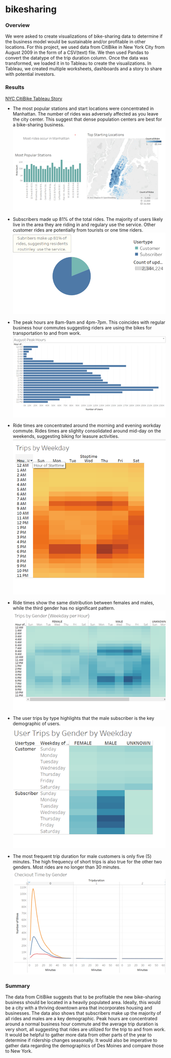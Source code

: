 # bikesharing

### Overview
We were asked to create visualizations of bike-sharing data to determine if the business model would be sustainable and/or profitable in other locations. For this project, we used data from CitiBike in New York City from August 2009 in the form of a CSV(text) file. We then used Pandas to convert the datatype of the trip duration column.  Once the data was transformed, we loaded it in to Tableau to create the visualizations.  In Tableau, we created multiple worksheets, dashboards and a story to share with potential investors.  
### Results
[NYC CitiBike Tableau Story](https://public.tableau.com/app/profile/lindsey.asterman/viz/NYCCitiBikeStory_16549080246990/NYCCitiBikeStory?publish=yes)

- The most popular stations and start locations were concentrated in Manhattan.  The number of rides was adversely affected as you leave the city center.  This suggest that dense population centers are best for a bike-sharing business. 
![Popular Locations](https://github.com/lindseyasterman/bikesharing/blob/main/images/popular_locations.png)

- Subscribers made up 81% of the total rides. The majority of users likely live in the area they are riding in and regulary use the service. Other customer rides are potentially from tourists or one time riders.
![User Type](https://github.com/lindseyasterman/bikesharing/blob/main/images/usertypes.png)

- The peak hours are 8am-9am and 4pm-7pm. This coincides with regular business hour commutes suggesting riders are using the bikes for transportation to and from work.
![August Peak Hours](https://github.com/lindseyasterman/bikesharing/blob/main/images/August_peak_hours.png)

- Ride times are concentrated around the morning and evening workday commute.  Rides times are slighlty consolidated around mid-day on the weekends, suggesting biking for leasure activities.
![Trips by Weekday](https://github.com/lindseyasterman/bikesharing/blob/main/images/Trips_by_weekday.png)

- Ride times show the same distribution between females and males, while the third gender has no significant pattern.
![Trips by Gender and Day](https://github.com/lindseyasterman/bikesharing/blob/main/images/Trips_by_gender_weakday.png)

- The user trips by type highlights that the male subscriber is the key demographic of users. 
![Trips by Gender Day and Type](https://github.com/lindseyasterman/bikesharing/blob/main/images/Trips_by_gender_weakday_usertype.png)

- The most frequent trip duration for male customers is only five (5) minutes. The high frequency of short trips is also true for the other two genders. Most rides are no longer than 30 minutes.
![Checkout Time](https://github.com/lindseyasterman/bikesharing/blob/main/images/Checkout_time.png)

### Summary
The data from CitiBike suggests that to be profitable the new bike-sharing business should be located in a heavily populated area.  Ideally, this would be a city with a thriving downtown area that incorporates housing and businesses. The data also shows that subscribers make up the majority of all rides and males are a key demographic.  Peak hours are concentrated around a normal business hour commute and the average trip duration is very short, all suggesting that rides are utilized for the trip to and from work. It would be helpful to gather more data from other parts of the year to determine if ridership changes seasonally.  It would also be imperative to gather data regarding the demographics of Des Moines and compare those to New York.
